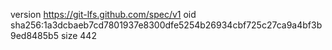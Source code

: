 version https://git-lfs.github.com/spec/v1
oid sha256:1a3dcbaeb7cd7801937e8300dfe5254b26934cbf725c27ca9a4bf3b9ed8485b5
size 442
